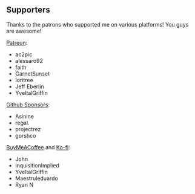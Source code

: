 ## Supporters

Thanks to the patrons who supported me on various platforms! You guys are awesome!

[Patreon](https://www.patreon.com/illusion0001):

- ac2pic
- alessaro92
- faith
- GarnetSunset
- Ioritree
- Jeff Eberlin
- YveltalGriffin

[Github Sponsors](https://github.com/sponsors/illusion0001):

- Asinine
- regal.
- projectrez
- gorshco

[BuyMeACoffee](https://www.buymeacoffee.com/illusion0001) and [Ko-fi](https://ko-fi.com/illusion0001):

- John
- InquisitionImplied
- YveltalGriffin
- Maestruleduardo
- Ryan N
